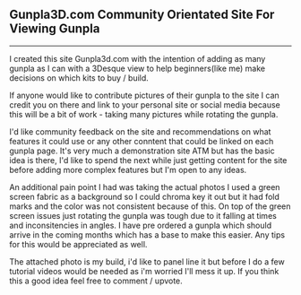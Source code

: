 ## Gunpla3D.com Community Orientated Site For Viewing Gunpla

---

I created this site Gunpla3d.com with the intention of adding as many gunpla as I can with a 3Desque view to help beginners(like me) make decisions on which kits to buy / build.

If anyone would like to contribute pictures of their gunpla to the site I can credit you on there and link to your personal site or social media because this will be a bit of work - taking many pictures while rotating the gunpla.

I'd like community feedback on the site and recommendations on what features it could use or any other conntent that could be linked on each gunpla page. It's very much a demonstration site ATM but has the basic idea is there, I'd like to spend the next while just getting content for the site before adding more complex features but I'm open to any ideas.

An additional pain point I had was taking the actual photos I used a green screen fabric as a background so I could chroma key it out but it had fold marks and the color was not consistent because of this. On top of the green screen issues just rotating the gunpla was tough due to it falling at times and inconsitencies in angles. I have pre ordered a gunpla which should arrive in the coming months which has a base to make this easier. Any tips for this would be appreciated as well.

The attached photo is my build, i'd like to panel line it but before I do a few tutorial videos would be needed as i'm worried I'll mess it up.
If you think this a good idea feel free to comment / upvote.
